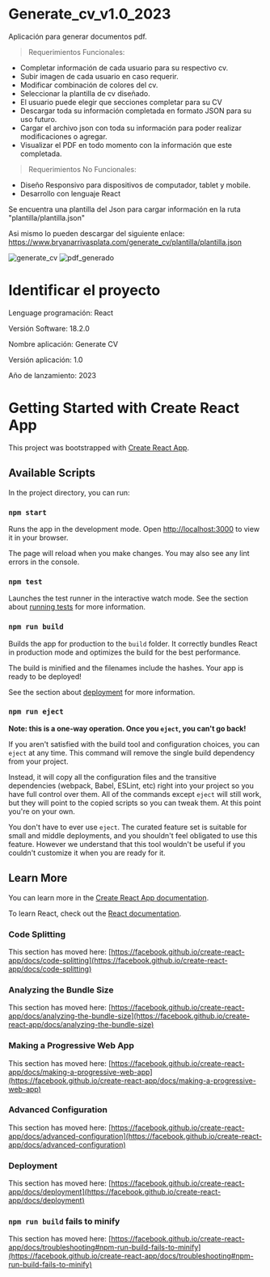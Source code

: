 # Generate_cv_v1.0_2023

Aplicación para generar documentos pdf.

> Requerimientos Funcionales:

* Completar información de cada usuario para su respectivo cv.
* Subir imagen de cada usuario en caso requerir.
* Modificar combinación de colores del cv.
* Seleccionar la plantilla de cv diseñado.
* El usuario puede elegir que secciones completar para su CV
* Descargar toda su información completada en formato JSON para su uso futuro.
* Cargar el archivo json con toda su información para poder realizar modificaciones o agregar.
* Visualizar el PDF en todo momento con la información que este completada.

> Requerimientos No Funcionales:

* Diseño Responsivo para dispositivos de computador, tablet y mobile.
* Desarrollo con lenguaje React

Se encuentra una plantilla del Json para cargar información en la ruta "plantilla/plantilla.json"

Asi mismo lo pueden descargar del siguiente enlace: https://www.bryanarrivasplata.com/generate_cv/plantilla/plantilla.json

![generate_cv](https://github.com/bryan-arrivasplata-rojas/generate_cv_v1.0_2023/assets/97413969/752a4c6e-a35f-4872-bbca-a87c894091c7)
![pdf_generado](https://github.com/bryan-arrivasplata-rojas/generate_cv_v1.0_2023/assets/97413969/c0ee0d66-445e-4e58-af57-442d1799634e)

# Identificar el proyecto

Lenguage programación: React

Versión Software: 18.2.0

Nombre aplicación: Generate CV

Versión aplicación: 1.0

Año de lanzamiento: 2023

# Getting Started with Create React App

This project was bootstrapped with [Create React App](https://github.com/facebook/create-react-app).

## Available Scripts

In the project directory, you can run:

### `npm start`

Runs the app in the development mode.
Open [http://localhost:3000](http://localhost:3000) to view it in your browser.

The page will reload when you make changes.
You may also see any lint errors in the console.

### `npm test`

Launches the test runner in the interactive watch mode.
See the section about [running tests](https://facebook.github.io/create-react-app/docs/running-tests) for more information.

### `npm run build`

Builds the app for production to the `build` folder.
It correctly bundles React in production mode and optimizes the build for the best performance.

The build is minified and the filenames include the hashes.
Your app is ready to be deployed!

See the section about [deployment](https://facebook.github.io/create-react-app/docs/deployment) for more information.

### `npm run eject`

**Note: this is a one-way operation. Once you `eject`, you can't go back!**

If you aren't satisfied with the build tool and configuration choices, you can `eject` at any time. This command will remove the single build dependency from your project.

Instead, it will copy all the configuration files and the transitive dependencies (webpack, Babel, ESLint, etc) right into your project so you have full control over them. All of the commands except `eject` will still work, but they will point to the copied scripts so you can tweak them. At this point you're on your own.

You don't have to ever use `eject`. The curated feature set is suitable for small and middle deployments, and you shouldn't feel obligated to use this feature. However we understand that this tool wouldn't be useful if you couldn't customize it when you are ready for it.

## Learn More

You can learn more in the [Create React App documentation](https://facebook.github.io/create-react-app/docs/getting-started).

To learn React, check out the [React documentation](https://reactjs.org/).

### Code Splitting

This section has moved here: [https://facebook.github.io/create-react-app/docs/code-splitting](https://facebook.github.io/create-react-app/docs/code-splitting)

### Analyzing the Bundle Size

This section has moved here: [https://facebook.github.io/create-react-app/docs/analyzing-the-bundle-size](https://facebook.github.io/create-react-app/docs/analyzing-the-bundle-size)

### Making a Progressive Web App

This section has moved here: [https://facebook.github.io/create-react-app/docs/making-a-progressive-web-app](https://facebook.github.io/create-react-app/docs/making-a-progressive-web-app)

### Advanced Configuration

This section has moved here: [https://facebook.github.io/create-react-app/docs/advanced-configuration](https://facebook.github.io/create-react-app/docs/advanced-configuration)

### Deployment

This section has moved here: [https://facebook.github.io/create-react-app/docs/deployment](https://facebook.github.io/create-react-app/docs/deployment)

### `npm run build` fails to minify

This section has moved here: [https://facebook.github.io/create-react-app/docs/troubleshooting#npm-run-build-fails-to-minify](https://facebook.github.io/create-react-app/docs/troubleshooting#npm-run-build-fails-to-minify)
